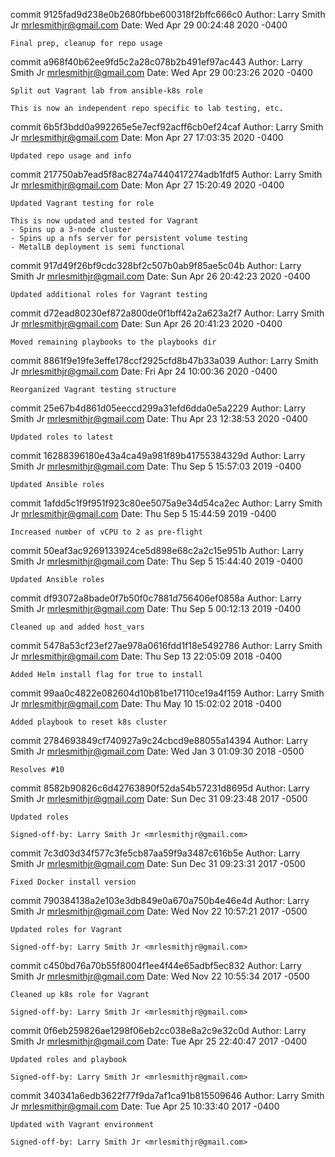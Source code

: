 commit 9125fad9d238e0b2680fbbe600318f2bffc666c0
Author: Larry Smith Jr <mrlesmithjr@gmail.com>
Date:   Wed Apr 29 00:24:48 2020 -0400

    Final prep, cleanup for repo usage

commit a968f40b62ee9fd5c2a28c078b2b491ef97ac443
Author: Larry Smith Jr <mrlesmithjr@gmail.com>
Date:   Wed Apr 29 00:23:26 2020 -0400

    Split out Vagrant lab from ansible-k8s role
    
    This is now an independent repo specific to lab testing, etc.

commit 6b5f3bdd0a992265e5e7ecf92acff6cb0ef24caf
Author: Larry Smith Jr <mrlesmithjr@gmail.com>
Date:   Mon Apr 27 17:03:35 2020 -0400

    Updated repo usage and info

commit 217750ab7ead5f8ac8274a7440417274adb1fdf5
Author: Larry Smith Jr <mrlesmithjr@gmail.com>
Date:   Mon Apr 27 15:20:49 2020 -0400

    Updated Vagrant testing for role
    
    This is now updated and tested for Vagrant
    - Spins up a 3-node cluster
    - Spins up a nfs server for persistent volume testing
    - MetalLB deployment is semi functional

commit 917d49f26bf9cdc328bf2c507b0ab9f85ae5c04b
Author: Larry Smith Jr <mrlesmithjr@gmail.com>
Date:   Sun Apr 26 20:42:23 2020 -0400

    Updated additional roles for Vagrant testing

commit d72ead80230ef872a800de0f1bff42a2a623a2f7
Author: Larry Smith Jr <mrlesmithjr@gmail.com>
Date:   Sun Apr 26 20:41:23 2020 -0400

    Moved remaining playbooks to the playbooks dir

commit 8861f9e19fe3effe178ccf2925cfd8b47b33a039
Author: Larry Smith Jr <mrlesmithjr@gmail.com>
Date:   Fri Apr 24 10:00:36 2020 -0400

    Reorganized Vagrant testing structure

commit 25e67b4d861d05eeccd299a31efd6dda0e5a2229
Author: Larry Smith Jr <mrlesmithjr@gmail.com>
Date:   Thu Apr 23 12:38:53 2020 -0400

    Updated roles to latest

commit 16288396180e43a4ca49a981f89b41755384329d
Author: Larry Smith Jr <mrlesmithjr@gmail.com>
Date:   Thu Sep 5 15:57:03 2019 -0400

    Updated Ansible roles

commit 1afdd5c1f9f951f923c80ee5075a9e34d54ca2ec
Author: Larry Smith Jr <mrlesmithjr@gmail.com>
Date:   Thu Sep 5 15:44:59 2019 -0400

    Increased number of vCPU to 2 as pre-flight

commit 50eaf3ac9269133924ce5d898e68c2a2c15e951b
Author: Larry Smith Jr <mrlesmithjr@gmail.com>
Date:   Thu Sep 5 15:44:40 2019 -0400

    Updated Ansible roles

commit df93072a8bade0f7b50f0c7881d756406ef0858a
Author: Larry Smith Jr <mrlesmithjr@gmail.com>
Date:   Thu Sep 5 00:12:13 2019 -0400

    Cleaned up and added host_vars

commit 5478a53cf23ef27ae978a0616fdd1f18e5492786
Author: Larry Smith Jr <mrlesmithjr@gmail.com>
Date:   Thu Sep 13 22:05:09 2018 -0400

    Added Helm install flag for true to install

commit 99aa0c4822e082604d10b81be17110ce19a4f159
Author: Larry Smith Jr <mrlesmithjr@gmail.com>
Date:   Thu May 10 15:02:02 2018 -0400

    Added playbook to reset k8s cluster

commit 2784693849cf740927a9c24cbcd9e88055a14394
Author: Larry Smith Jr <mrlesmithjr@gmail.com>
Date:   Wed Jan 3 01:09:30 2018 -0500

    Resolves #10

commit 8582b90826c6d42763890f52da54b57231d8695d
Author: Larry Smith Jr <mrlesmithjr@gmail.com>
Date:   Sun Dec 31 09:23:48 2017 -0500

    Updated roles
    
    Signed-off-by: Larry Smith Jr <mrlesmithjr@gmail.com>

commit 7c3d03d34f577c3fe5cb87aa59f9a3487c616b5e
Author: Larry Smith Jr <mrlesmithjr@gmail.com>
Date:   Sun Dec 31 09:23:31 2017 -0500

    Fixed Docker install version

commit 790384138a2e103e3db849e0a670a750b4e46e4d
Author: Larry Smith Jr <mrlesmithjr@gmail.com>
Date:   Wed Nov 22 10:57:21 2017 -0500

    Updated roles for Vagrant
    
    Signed-off-by: Larry Smith Jr <mrlesmithjr@gmail.com>

commit c450bd76a70b55f8004f1ee4f44e65adbf5ec832
Author: Larry Smith Jr <mrlesmithjr@gmail.com>
Date:   Wed Nov 22 10:55:34 2017 -0500

    Cleaned up k8s role for Vagrant
    
    Signed-off-by: Larry Smith Jr <mrlesmithjr@gmail.com>

commit 0f6eb259826ae1298f06eb2cc038e8a2c9e32c0d
Author: Larry Smith Jr <mrlesmithjr@gmail.com>
Date:   Tue Apr 25 22:40:47 2017 -0400

    Updated roles and playbook
    
    Signed-off-by: Larry Smith Jr <mrlesmithjr@gmail.com>

commit 340341a6edb3622f77f9da7af1ca91b815509646
Author: Larry Smith Jr <mrlesmithjr@gmail.com>
Date:   Tue Apr 25 10:33:40 2017 -0400

    Updated with Vagrant environment
    
    Signed-off-by: Larry Smith Jr <mrlesmithjr@gmail.com>
